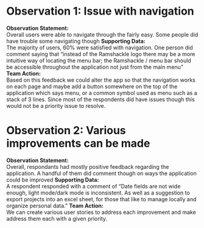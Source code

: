 # Observation 1: Issue with navigation
**Observation Statement:**  
Overall users were able to  navigate through the fairly easy. Some people did have trouble some navigating though
**Supporting Data:**  
The majority of users, 60% were satisfied with navigation. One person did comment saying that “instead of the Ramshackle logo there may be a more intuitive way of locating the menu bar; the Ramshackle / menu bar should be accessible throughout the application not just from the main menu”
**Team Action:**  
Based on this feedback we could alter the app so that the navigation works on each page and maybe add a button somewhere on the top of the application which says menu, or a common symbol used as menu such as a stack of 3 lines. Since most of the respondents did have issues though this would not be a priority issue to resolve.


# Observation 2: Various improvements can be made 
**Observation Statement:**  
Overall, respondants had mostly positive feedback regarding the application. A handful of them did comment though on ways the application could be improved
 **Supporting Data:**  
A respondent responded with a comment of “Date fields are not wide enough, light mode/dark mode is inconsistent. As well as a suggestion to export projects into an excel sheet, for those that like to manage locally and organize personal data.”
**Team Action:**  
We can create various user stories to address each improvement and make address them each with a given priority. 

